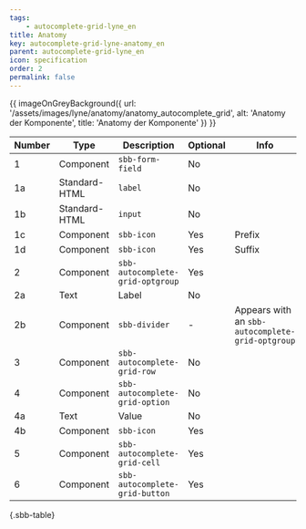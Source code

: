 ```yaml
---
tags: 
    - autocomplete-grid-lyne_en
title: Anatomy
key: autocomplete-grid-lyne-anatomy_en
parent: autocomplete-grid-lyne_en
icon: specification
order: 2
permalink: false
---
```


{{ imageOnGreyBackground({
  url: '/assets/images/lyne/anatomy/anatomy_autocomplete_grid',
  alt: 'Anatomy der Komponente',
  title: 'Anatomy der Komponente'
}) }}

<sbb-table-wrapper>

|Number|Type|Description|Optional|Info|
|------|---|------------|--------|-------|
|1|Component|`sbb-form-field`|No||
|1a|Standard-HTML|`label`|No||
|1b|Standard-HTML|`input`|No||
|1c|Component|`sbb-icon`|Yes|Prefix|
|1d|Component|`sbb-icon`|Yes|Suffix|
|2|Component|`sbb-autocomplete-grid-optgroup`|Yes||
|2a|Text|Label|No||
|2b|Component|`sbb-divider`|-|Appears with an `sbb-autocomplete-grid-optgroup`|
|3|Component|`sbb-autocomplete-grid-row`|No||
|4|Component|`sbb-autocomplete-grid-option`|No||
|4a|Text|Value|No||
|4b|Component|`sbb-icon`|Yes||
|5|Component|`sbb-autocomplete-grid-cell`|Yes||
|6|Component|`sbb-autocomplete-grid-button`|Yes||


{.sbb-table}

</sbb-table-wrapper>
